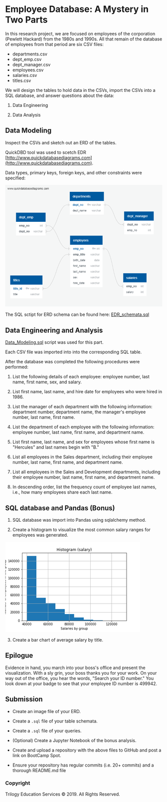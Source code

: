 # **Employee Database: A Mystery in Two Parts**

In this research project, we are focused on employees of the corporation (Pewlett Hackard) from the 1980s and 1990s. All that remain of the database of employees from that period are six CSV files:

* departments.csv
* dept_emp.csv
* dept_manager.csv
* employees.csv
* salaries.csv
* titles.csv

We will design the tables to hold data in the CSVs, import the CSVs into a SQL database, and answer questions about the data:

1. Data Engineering

2. Data Analysis

## Data Modeling

Inspect the CSVs and sketch out an ERD of the tables.

QuickDBD tool was used to scetch EDR [http://www.quickdatabasediagrams.com](http://www.quickdatabasediagrams.com).

Data types, primary keys, foreign keys, and other constraints were specified:

<img src="Images/QuickDBD-fig.png">

The SQL sctipt for ERD schema can be found here: [EDR_schemata.sql](EDR_schemata.sql) 

## Data Engineering and Analysis

[Data_Modeling.sql](Data_Modeling.sql) script was used for this part.

Each CSV file was imported into into the corresponding SQL table.

After the database was completed the following procedures were performed:

1. List the following details of each employee: employee number, last name, first name, sex, and salary.

2. List first name, last name, and hire date for employees who were hired in 1986.

3. List the manager of each department with the following information: department number, department name, the manager's employee number, last name, first name.

4. List the department of each employee with the following information: employee number, last name, first name, and department name.

5. List first name, last name, and sex for employees whose first name is "Hercules" and last names begin with "B."

6. List all employees in the Sales department, including their employee number, last name, first name, and department name.

7. List all employees in the Sales and Development departments, including their employee number, last name, first name, and department name.

8. In descending order, list the frequency count of employee last names, i.e., how many employees share each last name.

## SQL database and Pandas (Bonus)

1. SQL database was import into Pandas using sqlalchemy method.

2. Create a histogram to visualize the most common salary ranges for employees was generated.

 ![hist](Images/Histogram_Salary.png)

3. Create a bar chart of average salary by title.

## Epilogue

Evidence in hand, you march into your boss's office and present the visualization. With a sly grin, your boss thanks you for your work. On your way out of the office, you hear the words, "Search your ID number." You look down at your badge to see that your employee ID number is 499942.

## Submission

* Create an image file of your ERD.

* Create a `.sql` file of your table schemata.

* Create a `.sql` file of your queries.

* (Optional) Create a Jupyter Notebook of the bonus analysis.

* Create and upload a repository with the above files to GitHub and post a link on BootCamp Spot.

* Ensure your repository has regular commits (i.e. 20+ commits) and a thorough README.md file

### Copyright

Trilogy Education Services © 2019. All Rights Reserved.
